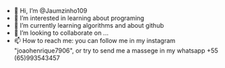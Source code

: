 - 👋 Hi, I’m @Jaumzinho109
- 👀 I’m interested in learning about programing
- 🌱 I’m currently learning algorithms and about github
- 💞️ I’m looking to collaborate on ...
- 📫 How to reach me: you can follow me in my instagram "joaohenrique7906", or try to send me a massege in my whatsapp +55 (65)993543457

<!---
Jaumzinho109/Jaumzinho109 is a ✨ special ✨ repository because its `README.md` (this file) appears on your GitHub profile.
You can click the Preview link to take a look at your changes.
--->
